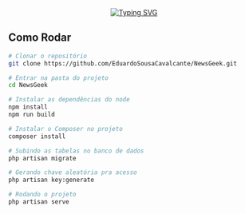 <div align="center">
    <a href="https://git.io/typing-svg">
        <img src="https://readme-typing-svg.herokuapp.com?font=Arial&weight=600&size=30&letterSpacing=1px&duration=2000&pause=1000&center=true&width=435&color=7c4dff&lines=NewsGeek!;Eduardo+Sousa+Cavalcante" alt="Typing SVG" />
    </a>
</div>

## Como Rodar

```bash
# Clonar o repositório
git clone https://github.com/EduardoSousaCavalcante/NewsGeek.git

# Entrar na pasta do projeto
cd NewsGeek

# Instalar as dependências do node
npm install
npm run build

# Instalar o Composer no projeto
composer install

# Subindo as tabelas no banco de dados
php artisan migrate

# Gerando chave aleatória pra acesso
php artisan key:generate

# Rodando o projeto
php artisan serve